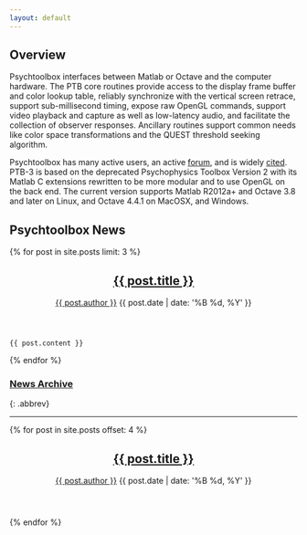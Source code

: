 ```yaml
---
layout: default
---
```


Overview
--------

Psychtoolbox interfaces between Matlab or Octave and the computer hardware. The
PTB core routines provide access to the display frame buffer and color lookup
table, reliably synchronize with the vertical screen retrace, support
sub-millisecond timing, expose raw OpenGL commands, support video playback and
capture as well as low-latency audio, and facilitate the collection of observer
responses. Ancillary routines support common needs like color space
transformations and the QUEST threshold seeking algorithm.

Psychtoolbox has many active users, an active [forum](forum), and is widely
[cited](citations). PTB-3 is based on the deprecated Psychophysics Toolbox Version 2
with its Matlab C extensions rewritten to be more modular and to use OpenGL on
the back end. The current version supports Matlab R2012a+ and Octave 3.8 and later
on Linux, and Octave 4.4.1 on MacOSX, and Windows.

Psychtoolbox News
-----------------

{% for post in site.posts limit: 3 %}
<article class="post">
    <header>
      <h2><a href="{{ post.url }}">{{ post.title }}</a></h2>
      <p>
        <a href="http://github.com/{{ post.author }}" class="author">{{ post.author }}</a>
        <time datetime="{{ post.date | date_to_xmlschema }}">{{ post.date | date: '%B %d, %Y' }}</time>
      </p>
    </header>

    {{ post.content }}

</article>
{% endfor %}

      
### [News Archive](news)
{: .abbrev}

---

{% for post in site.posts offset: 4 %}
<article class="post abbrev">
    <header>
      <h2><a href="{{ post.url }}">{{ post.title }}</a></h2>
      <p>
        <a href="http://github.com/{{ post.author }}" class="author">{{ post.author }}</a>
        <time datetime="{{ post.date | date_to_xmlschema }}">{{ post.date | date: '%B %d, %Y' }}</time>
      </p>
    </header>

</article>
{% endfor %}
